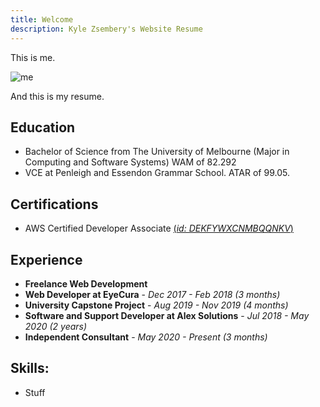 ```yaml
---
title: Welcome
description: Kyle Zsembery's Website Resume
---
```


This is me.

![me](https://media-exp1.licdn.com/dms/image/C4E03AQGA2FEqxqXL-A/profile-displayphoto-shrink_200_200/0?e=1602115200&v=beta&t=p9Kx8tT6ziuzV_TIn7E8N8bqGj88A3foNsVYKU6USwU)

And this is my resume.

## Education
- Bachelor of Science from The University of Melbourne (Major in Computing and Software Systems) WAM of 82.292
- VCE at Penleigh and Essendon Grammar School. ATAR of 99.05.

## Certifications
- AWS Certified Developer Associate [(*id: DEKFYWXCNMBQQNKV*)](https://www.youracclaim.com/badges/afee04aa-30e0-49a2-9fca-c344228ce06c/public_url)

## Experience
- **Freelance Web Development**
- **Web Developer at EyeCura** - *Dec 2017 - Feb 2018 (3 months)*
- **University Capstone Project** - *Aug 2019 - Nov 2019 (4 months)*
- **Software and Support Developer at Alex Solutions** - *Jul 2018 - May 2020 (2 years)*
- **Independent Consultant** - *May 2020 - Present (3 months)*

## Skills:
- Stuff